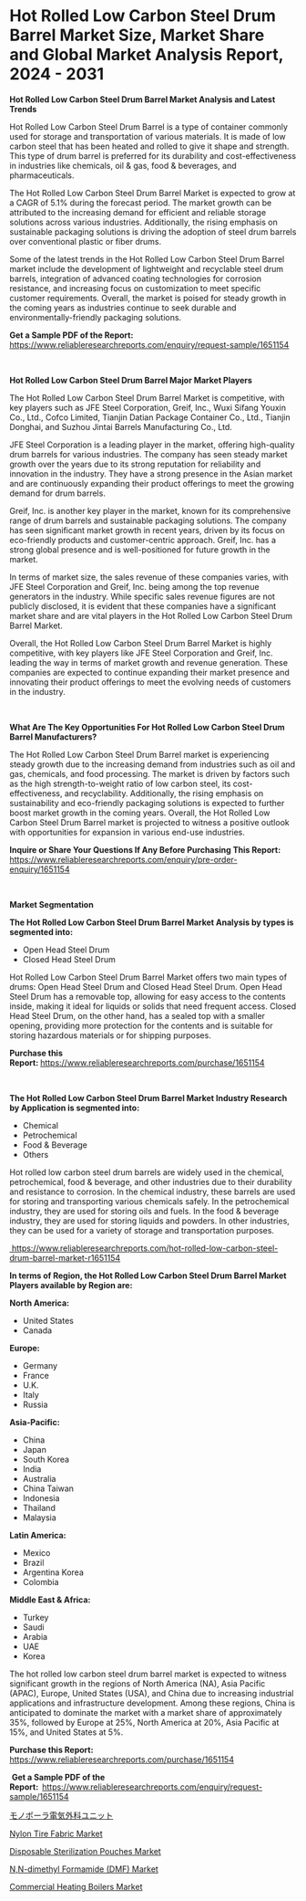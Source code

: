 <p><h1>Hot Rolled Low Carbon Steel Drum Barrel Market Size, Market Share and Global Market Analysis Report, 2024 - 2031</h1></p><p><strong>Hot Rolled Low Carbon Steel Drum Barrel Market Analysis and Latest Trends</strong></p>
<p><p>Hot Rolled Low Carbon Steel Drum Barrel is a type of container commonly used for storage and transportation of various materials. It is made of low carbon steel that has been heated and rolled to give it shape and strength. This type of drum barrel is preferred for its durability and cost-effectiveness in industries like chemicals, oil & gas, food & beverages, and pharmaceuticals.</p><p>The Hot Rolled Low Carbon Steel Drum Barrel Market is expected to grow at a CAGR of 5.1% during the forecast period. The market growth can be attributed to the increasing demand for efficient and reliable storage solutions across various industries. Additionally, the rising emphasis on sustainable packaging solutions is driving the adoption of steel drum barrels over conventional plastic or fiber drums.</p><p>Some of the latest trends in the Hot Rolled Low Carbon Steel Drum Barrel market include the development of lightweight and recyclable steel drum barrels, integration of advanced coating technologies for corrosion resistance, and increasing focus on customization to meet specific customer requirements. Overall, the market is poised for steady growth in the coming years as industries continue to seek durable and environmentally-friendly packaging solutions.</p></p>
<p><strong>Get a Sample PDF of the Report:&nbsp;</strong> <a href="https://www.reliableresearchreports.com/enquiry/request-sample/1651154">https://www.reliableresearchreports.com/enquiry/request-sample/1651154</a></p>
<p>&nbsp;</p>
<p><strong>Hot Rolled Low Carbon Steel Drum Barrel Major Market Players</strong></p>
<p><p>The Hot Rolled Low Carbon Steel Drum Barrel Market is competitive, with key players such as JFE Steel Corporation, Greif, Inc., Wuxi Sifang Youxin Co., Ltd., Cofco Limited, Tianjin Datian Package Container Co., Ltd., Tianjin Donghai, and Suzhou Jintai Barrels Manufacturing Co., Ltd.</p><p>JFE Steel Corporation is a leading player in the market, offering high-quality drum barrels for various industries. The company has seen steady market growth over the years due to its strong reputation for reliability and innovation in the industry. They have a strong presence in the Asian market and are continuously expanding their product offerings to meet the growing demand for drum barrels.</p><p>Greif, Inc. is another key player in the market, known for its comprehensive range of drum barrels and sustainable packaging solutions. The company has seen significant market growth in recent years, driven by its focus on eco-friendly products and customer-centric approach. Greif, Inc. has a strong global presence and is well-positioned for future growth in the market.</p><p>In terms of market size, the sales revenue of these companies varies, with JFE Steel Corporation and Greif, Inc. being among the top revenue generators in the industry. While specific sales revenue figures are not publicly disclosed, it is evident that these companies have a significant market share and are vital players in the Hot Rolled Low Carbon Steel Drum Barrel Market.</p><p>Overall, the Hot Rolled Low Carbon Steel Drum Barrel Market is highly competitive, with key players like JFE Steel Corporation and Greif, Inc. leading the way in terms of market growth and revenue generation. These companies are expected to continue expanding their market presence and innovating their product offerings to meet the evolving needs of customers in the industry.</p></p>
<p>&nbsp;</p>
<p><strong>What Are The Key Opportunities For Hot Rolled Low Carbon Steel Drum Barrel Manufacturers?</strong></p>
<p><p>The Hot Rolled Low Carbon Steel Drum Barrel market is experiencing steady growth due to the increasing demand from industries such as oil and gas, chemicals, and food processing. The market is driven by factors such as the high strength-to-weight ratio of low carbon steel, its cost-effectiveness, and recyclability. Additionally, the rising emphasis on sustainability and eco-friendly packaging solutions is expected to further boost market growth in the coming years. Overall, the Hot Rolled Low Carbon Steel Drum Barrel market is projected to witness a positive outlook with opportunities for expansion in various end-use industries.</p></p>
<p><strong>Inquire or Share Your Questions If Any Before Purchasing This Report:</strong> <a href="https://www.reliableresearchreports.com/enquiry/pre-order-enquiry/1651154">https://www.reliableresearchreports.com/enquiry/pre-order-enquiry/1651154</a></p>
<p>&nbsp;</p>
<p><strong>Market Segmentation</strong></p>
<p><strong>The Hot Rolled Low Carbon Steel Drum Barrel Market Analysis by types is segmented into:</strong></p>
<p><ul><li>Open Head Steel Drum</li><li>Closed Head Steel Drum</li></ul></p>
<p><p>Hot Rolled Low Carbon Steel Drum Barrel Market offers two main types of drums: Open Head Steel Drum and Closed Head Steel Drum. Open Head Steel Drum has a removable top, allowing for easy access to the contents inside, making it ideal for liquids or solids that need frequent access. Closed Head Steel Drum, on the other hand, has a sealed top with a smaller opening, providing more protection for the contents and is suitable for storing hazardous materials or for shipping purposes.</p></p>
<p><strong>Purchase this Report:&nbsp;</strong><a href="https://www.reliableresearchreports.com/purchase/1651154">https://www.reliableresearchreports.com/purchase/1651154</a></p>
<p>&nbsp;</p>
<p><strong>The Hot Rolled Low Carbon Steel Drum Barrel Market Industry Research by Application is segmented into:</strong></p>
<p><ul><li>Chemical</li><li>Petrochemical</li><li>Food & Beverage</li><li>Others</li></ul></p>
<p><p>Hot rolled low carbon steel drum barrels are widely used in the chemical, petrochemical, food & beverage, and other industries due to their durability and resistance to corrosion. In the chemical industry, these barrels are used for storing and transporting various chemicals safely. In the petrochemical industry, they are used for storing oils and fuels. In the food & beverage industry, they are used for storing liquids and powders. In other industries, they can be used for a variety of storage and transportation purposes.</p></p>
<p><a href="https://www.reliableresearchreports.com/hot-rolled-low-carbon-steel-drum-barrel-market-r1651154">&nbsp;https://www.reliableresearchreports.com/hot-rolled-low-carbon-steel-drum-barrel-market-r1651154</a></p>
<p><strong>In terms of Region, the Hot Rolled Low Carbon Steel Drum Barrel Market Players available by Region are:</strong></p>
<p>
    <p> <strong> North America: </strong>
        <ul>
            <li>United States</li>
            <li>Canada</li>
        </ul>
        </p> 
    <p> <strong> Europe: </strong>
        <ul>
            <li>Germany</li>
            <li>France</li>
            <li>U.K.</li>
            <li>Italy</li>
            <li>Russia</li>
        </ul>
        </p> 
    <p> <strong> Asia-Pacific: </strong>
        <ul>
            <li>China</li>
            <li>Japan</li>
            <li>South Korea</li>
            <li>India</li>
            <li>Australia</li>
            <li>China Taiwan</li>
            <li>Indonesia</li>
            <li>Thailand</li>
            <li>Malaysia</li>
        </ul>
        </p> 
    <p> <strong> Latin America: </strong>
        <ul>
            <li>Mexico</li>
            <li>Brazil</li>
            <li>Argentina Korea</li>
            <li>Colombia</li>
        </ul>
        </p> 
    <p> <strong> Middle East & Africa: </strong>
        <ul>
            <li>Turkey</li>
            <li>Saudi</li>
            <li>Arabia</li>
            <li>UAE</li>
            <li>Korea</li>
        </ul>
    </p>
    </p>
<p><p>The hot rolled low carbon steel drum barrel market is expected to witness significant growth in the regions of North America (NA), Asia Pacific (APAC), Europe, United States (USA), and China due to increasing industrial applications and infrastructure development. Among these regions, China is anticipated to dominate the market with a market share of approximately 35%, followed by Europe at 25%, North America at 20%, Asia Pacific at 15%, and United States at 5%.</p></p>
<p><strong>Purchase this Report: </strong><a href="https://www.reliableresearchreports.com/purchase/1651154">https://www.reliableresearchreports.com/purchase/1651154</a></p>
<p>&nbsp;<strong>Get a Sample PDF of the Report:&nbsp;&nbsp;</strong><a href="https://www.reliableresearchreports.com/enquiry/request-sample/1651154">https://www.reliableresearchreports.com/enquiry/request-sample/1651154</a></p>
<p><strong></strong></p>
<p><p><a href="https://github.com/mohamedbakry57/Market-Research-Report-List-4/blob/main/3574567125391.md">モノポーラ電気外科ユニット</a></p><p><a href="https://github.com/Christopherorp895/Market-Research-Report-List-1/blob/main/nylon-tire-fabric-market.md">Nylon Tire Fabric Market</a></p><p><a href="https://github.com/BriaAbshire/Market-Research-Report-List-1/blob/main/disposable-sterilization-pouches-market.md">Disposable Sterilization Pouches Market</a></p><p><a href="https://medium.com/@albertohickle/market-forecast-global-n-n-dimethyl-formamide-dmf-trends-and-impact-analysis-2024-2031-by-d28873d99f81">N,N-dimethyl Formamide (DMF) Market</a></p><p><a href="https://medium.com/@fosterfahey1016/commercial-heating-boilers-market-trends-a-detailed-study-of-its-market-segmentation-and-analyzing-871bf5958af0">Commercial Heating Boilers Market</a></p></p>